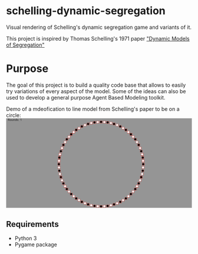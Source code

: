 # schelling-dynamic-segregation
Visual rendering of Schelling's dynamic segregation game and variants of it.

This project is inspired by Thomas Schelling's 1971 paper ["Dynamic Models of Segregation"](https://www.stat.berkeley.edu/~aldous/157/Papers/Schelling_Seg_Models.pdf)

# Purpose
The goal of this project is to build a quality code base that allows to easily try variations of every aspect of the model. Some of the ideas can also be used to develop a general purpose Agent Based Modeling toolkit.

Demo of a mdeofication to line model from Schelling's paper to be on a circle:
![alt text](https://github.com/youcefm/schelling-dynamic-segregation/blob/master/segregation_game_circle_demo.gif)

  
## Requirements
- Python 3
- Pygame package
